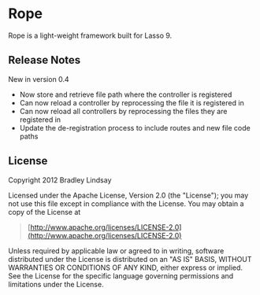 Rope
====

Rope is a light-weight framework built for Lasso 9.


Release Notes
-------------

New in version 0.4

- Now store and retrieve file path where the controller is registered
- Can now reload a controller by reprocessing the file it is registered in
- Can now reload all controllers by reprocessing the files they are registered in
- Update the de-registration process to include routes and new file code paths


License
-------

Copyright 2012 Bradley Lindsay

Licensed under the Apache License, Version 2.0 (the "License");
you may not use this file except in compliance with the License.
You may obtain a copy of the License at

>    [http://www.apache.org/licenses/LICENSE-2.0](http://www.apache.org/licenses/LICENSE-2.0)

Unless required by applicable law or agreed to in writing, software
distributed under the License is distributed on an "AS IS" BASIS,
WITHOUT WARRANTIES OR CONDITIONS OF ANY KIND, either express or implied.
See the License for the specific language governing permissions and
limitations under the License.